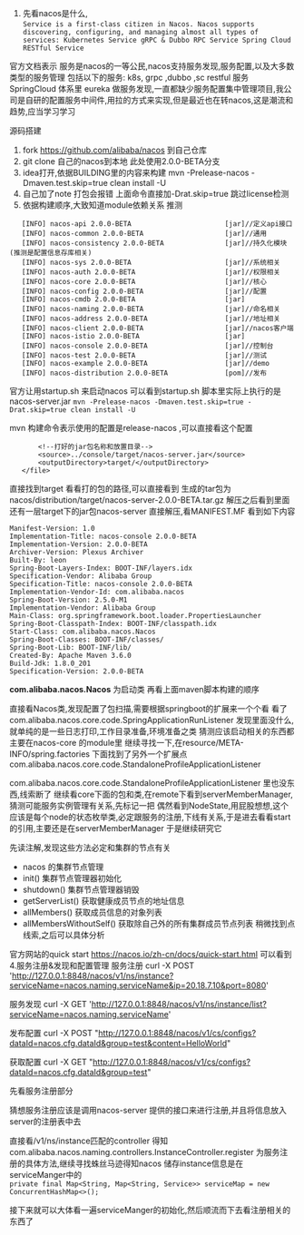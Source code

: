 1. 先看nacos是什么,   
``
Service is a first-class citizen in Nacos. Nacos supports discovering, configuring, and managing almost all types of services:
Kubernetes Service
gRPC & Dubbo RPC Service
Spring Cloud RESTful Service
``

官方文档表示 服务是nacos的一等公民,nacos支持服务发现,服务配置,以及大多数类型的服务管理
   包括以下的服务: k8s, grpc ,dubbo ,sc restful 服务
   SpringCloud 体系里 eureka 做服务发现,一直都缺少服务配置集中管理项目,我公司是自研的配置服务中间件,用拉的方式来实现,但是最近也在转nacos,这是潮流和趋势,应当学习学习

源码搭建
1. fork https://github.com/alibaba/nacos 到自己仓库
2. git clone 自己的nacos到本地  此处使用2.0.0-BETA分支
3. idea打开,依据BUILDING里的内容来构建  mvn -Prelease-nacos -Dmaven.test.skip=true clean install -U
5. 自己加了note 打包会报错 上面命令直接加-Drat.skip=true 跳过license检测
4. 依据构建顺序,大致知道module依赖关系 推测

```[INFO] Alibaba NACOS 2.0.0-BETA                   [pom]
   [INFO] nacos-api 2.0.0-BETA                       [jar]//定义api接口
   [INFO] nacos-common 2.0.0-BETA                    [jar]//通用
   [INFO] nacos-consistency 2.0.0-BETA               [jar]//持久化模块(推测是配置信息存库相关)
   [INFO] nacos-sys 2.0.0-BETA                       [jar]//系统相关
   [INFO] nacos-auth 2.0.0-BETA                      [jar]//权限相关
   [INFO] nacos-core 2.0.0-BETA                      [jar]//核心
   [INFO] nacos-config 2.0.0-BETA                    [jar]//配置
   [INFO] nacos-cmdb 2.0.0-BETA                      [jar]
   [INFO] nacos-naming 2.0.0-BETA                    [jar]//命名相关
   [INFO] nacos-address 2.0.0-BETA                   [jar]//地址相关
   [INFO] nacos-client 2.0.0-BETA                    [jar]//nacos客户端
   [INFO] nacos-istio 2.0.0-BETA                     [jar]
   [INFO] nacos-console 2.0.0-BETA                   [jar]//控制台
   [INFO] nacos-test 2.0.0-BETA                      [jar]//测试
   [INFO] nacos-example 2.0.0-BETA                   [jar]//demo
   [INFO] nacos-distribution 2.0.0-BETA              [pom]//发布
```

官方让用startup.sh 来启动nacos 可以看到startup.sh 脚本里实际上执行的是nacos-server.jar
```mvn -Prelease-nacos -Dmaven.test.skip=true -Drat.skip=true clean install -U```

mvn 构建命令表示使用的配置是release-nacos  ,可以直接看这个配置
```<file>
       <!--打好的jar包名称和放置目录-->
       <source>../console/target/nacos-server.jar</source>
       <outputDirectory>target/</outputDirectory>
   </file> 
```

直接找到target 看看打的包的路径,可以直接看到 
生成的tar包为 nacos/distribution/target/nacos-server-2.0.0-BETA.tar.gz 解压之后看到里面还有一层target下的jar包nacos-server 
直接解压,看MANIFEST.MF 看到如下内容

```
Manifest-Version: 1.0
Implementation-Title: nacos-console 2.0.0-BETA
Implementation-Version: 2.0.0-BETA
Archiver-Version: Plexus Archiver
Built-By: leon
Spring-Boot-Layers-Index: BOOT-INF/layers.idx
Specification-Vendor: Alibaba Group
Specification-Title: nacos-console 2.0.0-BETA
Implementation-Vendor-Id: com.alibaba.nacos
Spring-Boot-Version: 2.5.0-M1
Implementation-Vendor: Alibaba Group
Main-Class: org.springframework.boot.loader.PropertiesLauncher
Spring-Boot-Classpath-Index: BOOT-INF/classpath.idx
Start-Class: com.alibaba.nacos.Nacos
Spring-Boot-Classes: BOOT-INF/classes/
Spring-Boot-Lib: BOOT-INF/lib/
Created-By: Apache Maven 3.6.0
Build-Jdk: 1.8.0_201
Specification-Version: 2.0.0-BETA
```
**com.alibaba.nacos.Nacos** 为启动类 再看上面maven脚本构建的顺序

直接看Nacos类,发现配置了包扫描,需要根据springboot的扩展来一个个看
看了com.alibaba.nacos.core.code.SpringApplicationRunListener 发现里面没什么,就单纯的是一些日志打印,工作目录准备,环境准备之类
猜测应该启动相关的东西都主要在nacos-core 的module里  继续寻找一下,在resource/META-INFO/spring.factories 下面找到了另外一个扩展点
com.alibaba.nacos.core.code.StandaloneProfileApplicationListener

com.alibaba.nacos.core.code.StandaloneProfileApplicationListener 里也没东西,线索断了
继续看core下面的包和类,在remote下看到serverMemberManager,猜测可能服务实例管理有关系,先标记一把
偶然看到NodeState,用屁股想想,这个应该是每个node的状态枚举类,必定跟服务的注册,下线有关系,于是进去看看start的引用,主要还是在serverMemberManager
于是继续研究它 

先读注解,发现这些方法必定和集群的节点有关

* nacos 的集群节点管理
* init() 集群节点管理器初始化
* shutdown() 集群节点管理器销毁
* getServerList() 获取健康成员节点的地址信息
* allMembers() 获取成员信息的对象列表
* allMembersWithoutSelf() 获取除自己外的所有集群成员节点列表
稍微找到点线索,之后可以具体分析


官方网站的quick start 
https://nacos.io/zh-cn/docs/quick-start.html 可以看到
4.服务注册&发现和配置管理
服务注册
curl -X POST 'http://127.0.0.1:8848/nacos/v1/ns/instance?serviceName=nacos.naming.serviceName&ip=20.18.7.10&port=8080'

服务发现
curl -X GET 'http://127.0.0.1:8848/nacos/v1/ns/instance/list?serviceName=nacos.naming.serviceName'

发布配置
curl -X POST "http://127.0.0.1:8848/nacos/v1/cs/configs?dataId=nacos.cfg.dataId&group=test&content=HelloWorld"

获取配置
curl -X GET "http://127.0.0.1:8848/nacos/v1/cs/configs?dataId=nacos.cfg.dataId&group=test"

先看服务注册部分

猜想服务注册应该是调用nacos-server 提供的接口来进行注册,并且将信息放入server的注册表中去

直接看/v1/ns/instance匹配的controller 得知com.alibaba.nacos.naming.controllers.InstanceController.register 
为服务注册的具体方法,继续寻找蛛丝马迹得知nacos 储存instance信息是在serviceManger中的    
``` private final Map<String, Map<String, Service>> serviceMap = new ConcurrentHashMap<>(); ```

接下来就可以大体看一遍serviceManger的初始化,然后顺流而下去看注册相关的东西了



